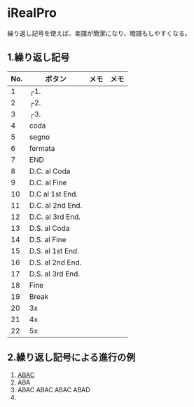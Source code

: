 # iRealPro
繰り返し記号を使えば、楽譜が簡潔になり、暗譜もしやすくなる。

## 1.繰り返し記号
|No.|ボタン|メモ|メモ|
|---|---|---|---|
|1|┌1.|||
|2|┌2.|||
|3|┌3.|||
|4|coda|||
|5|segno|||
|6|fermata|||
|7|END|||
|8|D.C. al Coda|||
|9|D.C. al Fine|||
|10|D.C al 1st End.|||
|11|D.C. al 2nd End.|||
|12|D.C. al 3rd End.|||
|13|D.S. al Coda|||
|14|D.S. al Fine|||
|15|D.S. al 1st End.|||
|16|D.S. al 2nd End.|||
|17|D.S. al 3rd End.|||
|18|Fine|||
|19|Break|||
|20|3x|||
|21|4x|||
|22|5x|||


## 2.繰り返し記号による進行の例
1. [ABAC](irealb://RecadoBossaNova(TheGift!)%3DComposer%20Unknown%3D%3DBossa%20Nova%3DG-%3D10%3D1r34LbKcu7%237DZL4G-LZZL-CZL9-CZL7GZ5Lb7-DZLxZL7DZLxA-7b54TA*%7B7DZL7G-LZxZL-G2N%7C%7D%207DZL57b-AZL9%237AZL7AZLxLZAb1NZL9DZL5bZx%20%5B*7AZL5b7-EZL-CZ9L-CZL7GZL5b7-DBLZA-7L-GZL9%237DZG-LZxAZL-CZL9-CZL7GLZ5b7-DZLxZL7DZL-7b5LA*ZL7LZG-LZG-LZAb7LZD7LZG-LZD7%20%5D%7C%20%3DJazz-Bossa%20Nova%3D140%3D3)
2. ABA
3. ABAC ABAC ABAC ABAD
4. 